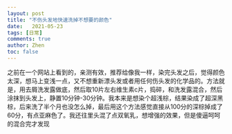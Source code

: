 ```yaml
---
layout: post
title: "不伤头发地快速洗掉不想要的颜色"
date:   2021-05-23
tags: [日常]
comments: true
author: Zhen
toc: false
---
```

之前在一个网站上看到的，亲测有效，推荐给像我一样，染完头发之后，觉得颜色太深，想马上变浅一点，又不想重新漂头发或者用任何伤头发的化学品的。方法就是，用去屑洗发露做底，然后取10片左右维生素c片，捣碎，和洗发露混合，然后涂抹到头发上，静置10分钟-30分钟。我本来是想染个超浅棕，结果染成了超深黑棕，后来洗了半个月也没怎么掉，最后用这个方法感觉直接从100分的深棕掉成了60分，有点亚麻色了。我还往里头混了点双氧乳，想增强的效果，但是傻逼呵呵的混合完才发现
<!--stackedit_data:
eyJoaXN0b3J5IjpbMjEzMjUwNDc0MCwxNzU4NjI3NDJdfQ==
-->